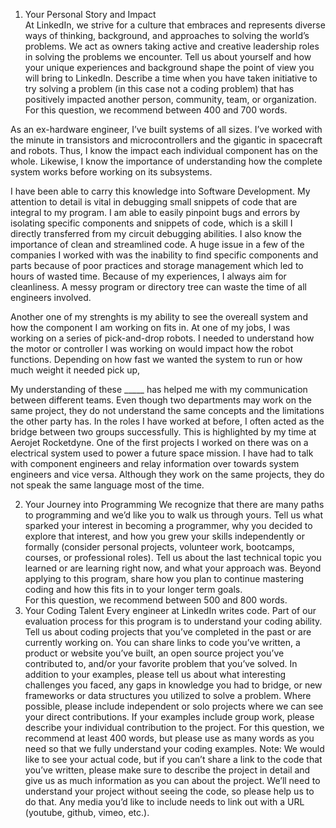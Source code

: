 1. Your Personal Story and Impact  
At LinkedIn, we strive for a culture that embraces and represents diverse ways of thinking, background, and approaches to solving the world’s problems. We act as owners taking active and creative leadership roles in solving the problems we encounter. Tell us about yourself and how your unique experiences and background shape the point of view you will bring to LinkedIn. Describe a time when you have taken initiative to try solving a problem (in this case not a coding problem) that has positively impacted another person, community, team, or organization. 
For this question, we recommend between 400 and 700 words.

As an ex-hardware engineer, I’ve built systems of all sizes. I’ve worked with the minute in transistors and microcontrollers and the gigantic in spacecraft and robots. Thus, I know the impact each individual component has on the whole. Likewise, I know the importance of understanding how the complete system works before working on its subsystems. 

I have been able to carry this knowledge into Software Development. My attention to detail is vital in debugging small snippets of code that are integral to my program. I am able to easily pinpoint bugs and errors by isolating specific components and snippets of code, which is a skill I directly transferred from my circuit debugging abilities. I also know the importance of clean and streamlined code. A huge issue in a few of the companies I worked with was the inability to find specific components and parts because of poor practices and storage management which led to hours of wasted time. Because of my experiences, I always aim for cleanliness. A messy program or directory tree can waste the time of all engineers involved.

Another one of my strenghts is my ability to see the overeall system and how the component I am working on fits in. At one of my jobs, I was working on a series of pick-and-drop robots. I needed to understand how the motor or controller I was working on would impact how the robot functions. Depending on how fast we wanted the system to run or how much weight it needed pick up, 

My understanding of these _____ has helped me with my communication between different teams. Even though two departments may work on the same project, they do not understand the same concepts and the limitations the other party has. In the roles I have worked at before, I often acted as the bridge between two groups successfully. This is highlighted by my time at Aerojet Rocketdyne. One of the first projects I worked on there was on a electrical system used to power a future space mission. I have had to talk with component engineers and relay information over towards system engineers and vice versa. Although they work on the same projects, they do not speak the same language most of the time. 



2. Your Journey into Programming
We recognize that there are many paths to programming and we’d like you to walk us through yours. Tell us what sparked your interest in becoming a programmer, why you decided to explore that interest, and how you grew your skills independently or formally (consider personal projects, volunteer work, bootcamps, courses, or professional roles). Tell us about the last technical topic you learned or are learning right now, and what your approach was. Beyond applying to this program, share how you plan to continue mastering coding and how this fits in to your longer term goals.  
For this question, we recommend between 500 and 800 words.
3. Your Coding Talent
Every engineer at LinkedIn writes code. Part of our evaluation process for this program is to understand your coding ability. Tell us about coding projects that you’ve completed in the past or are currently working on. You can share links to code you’ve written, a product or website you’ve built, an open source project you’ve contributed to, and/or your favorite problem that you’ve solved. In addition to your examples, please tell us about what interesting challenges you faced, any gaps in knowledge you had to bridge, or new frameworks or data structures you utilized to solve a problem. Where possible, please include independent or solo projects where we can see your direct contributions.  If your examples include group work, please describe your individual contribution to the project. 
For this question, we recommend at least 400 words, but please use as many words as you need so that we fully understand your coding examples.
Note: We would like to see your actual code, but if you can’t share a link to the code that you’ve written, please make sure to describe the project in detail and give us as much information as you can about the project.  We’ll need to understand your project without seeing the code, so please help us to do that. Any media you’d like to include needs to link out with a URL (youtube, github, vimeo, etc.).


